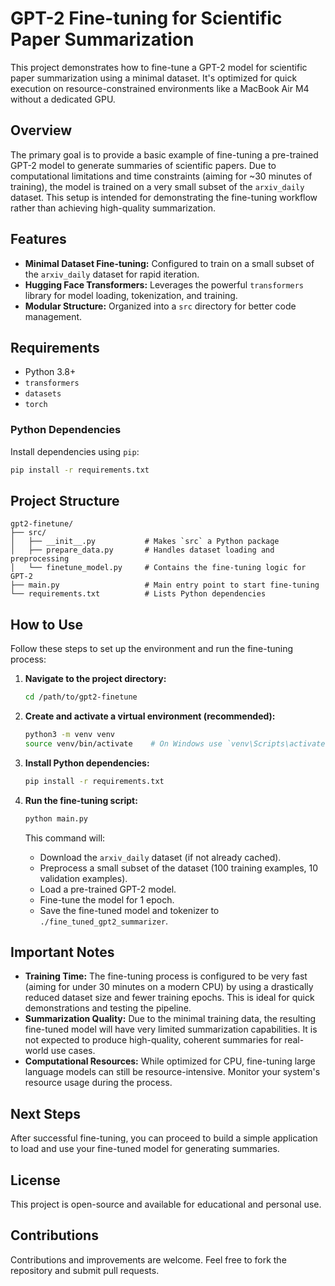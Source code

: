 # GPT-2 Fine-tuning for Scientific Paper Summarization

This project demonstrates how to fine-tune a GPT-2 model for scientific paper summarization using a minimal dataset. It's optimized for quick execution on resource-constrained environments like a MacBook Air M4 without a dedicated GPU.

## Overview

The primary goal is to provide a basic example of fine-tuning a pre-trained GPT-2 model to generate summaries of scientific papers. Due to computational limitations and time constraints (aiming for ~30 minutes of training), the model is trained on a very small subset of the `arxiv_daily` dataset. This setup is intended for demonstrating the fine-tuning workflow rather than achieving high-quality summarization.

## Features

*   **Minimal Dataset Fine-tuning:** Configured to train on a small subset of the `arxiv_daily` dataset for rapid iteration.
*   **Hugging Face Transformers:** Leverages the powerful `transformers` library for model loading, tokenization, and training.
*   **Modular Structure:** Organized into a `src` directory for better code management.

## Requirements

*   Python 3.8+
*   `transformers`
*   `datasets`
*   `torch`

### Python Dependencies

Install dependencies using `pip`:

```bash
pip install -r requirements.txt
```

## Project Structure

```
gpt2-finetune/
├── src/
│   ├── __init__.py           # Makes `src` a Python package
│   ├── prepare_data.py       # Handles dataset loading and preprocessing
│   └── finetune_model.py     # Contains the fine-tuning logic for GPT-2
├── main.py                   # Main entry point to start fine-tuning
└── requirements.txt          # Lists Python dependencies
```

## How to Use

Follow these steps to set up the environment and run the fine-tuning process:

1.  **Navigate to the project directory:**

    ```bash
    cd /path/to/gpt2-finetune
    ```

2.  **Create and activate a virtual environment (recommended):**

    ```bash
    python3 -m venv venv
    source venv/bin/activate    # On Windows use `venv\Scripts\activate`
    ```

3.  **Install Python dependencies:**

    ```bash
    pip install -r requirements.txt
    ```

4.  **Run the fine-tuning script:**

    ```bash
    python main.py
    ```

    This command will:

    *   Download the `arxiv_daily` dataset (if not already cached).
    *   Preprocess a small subset of the dataset (100 training examples, 10 validation examples).
    *   Load a pre-trained GPT-2 model.
    *   Fine-tune the model for 1 epoch.
    *   Save the fine-tuned model and tokenizer to `./fine_tuned_gpt2_summarizer`.

## Important Notes

*   **Training Time:** The fine-tuning process is configured to be very fast (aiming for under 30 minutes on a modern CPU) by using a drastically reduced dataset size and fewer training epochs. This is ideal for quick demonstrations and testing the pipeline.
*   **Summarization Quality:** Due to the minimal training data, the resulting fine-tuned model will have very limited summarization capabilities. It is not expected to produce high-quality, coherent summaries for real-world use cases.
*   **Computational Resources:** While optimized for CPU, fine-tuning large language models can still be resource-intensive. Monitor your system's resource usage during the process.

## Next Steps

After successful fine-tuning, you can proceed to build a simple application to load and use your fine-tuned model for generating summaries.

## License

This project is open-source and available for educational and personal use.

## Contributions

Contributions and improvements are welcome. Feel free to fork the repository and submit pull requests.